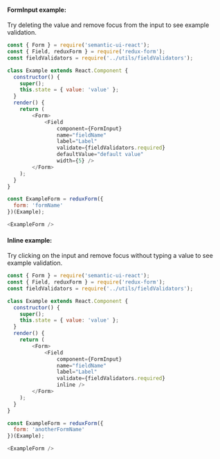 #### FormInput example:
Try deleting the value and remove focus from the input to see example validation.

```js
const { Form } = require('semantic-ui-react');
const { Field, reduxForm } = require('redux-form');
const fieldValidators = require('../utils/fieldValidators');

class Example extends React.Component {
  constructor() {
    super();
    this.state = { value: 'value' };
  }
  render() {
    return (
        <Form>
            <Field
                component={FormInput}
                name="fieldName" 
                label="Label"
                validate={fieldValidators.required}
                defaultValue="default value"
                width={5} />
        </Form>
    );
  }
}

const ExampleForm = reduxForm({
  form: 'formName'
})(Example);

<ExampleForm />
```

#### Inline example:
Try clicking on the input and remove focus without typing a value to see example validation.


```js
const { Form } = require('semantic-ui-react');
const { Field, reduxForm } = require('redux-form');
const fieldValidators = require('../utils/fieldValidators');

class Example extends React.Component {
  constructor() {
    super();
    this.state = { value: 'value' };
  }
  render() {
    return (
        <Form>
            <Field
                component={FormInput}
                name="fieldName" 
                label="Label"
                validate={fieldValidators.required}
                inline />
        </Form>
    );
  }
}

const ExampleForm = reduxForm({
  form: 'anotherFormName'
})(Example);

<ExampleForm />
```

